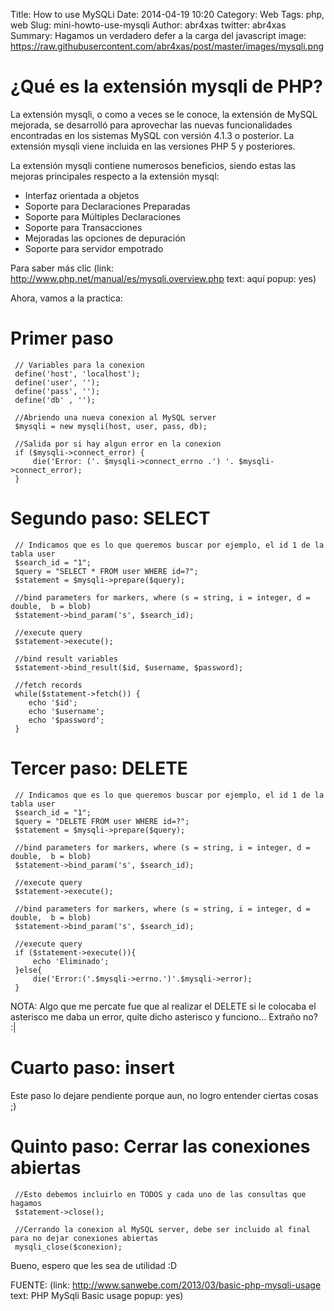 Title: How to use MySQLi
Date: 2014-04-19 10:20
Category: Web
Tags: php, web
Slug: mini-howto-use-mysqli
Author: abr4xas
twitter: abr4xas
Summary: Hagamos un verdadero defer a la carga del javascript
image: https://raw.githubusercontent.com/abr4xas/post/master/images/mysqli.png

# ¿Qué es la extensión mysqli de PHP?

La extensión mysqli, o como a veces se le conoce, la extensión de MySQL mejorada, se desarrolló para aprovechar las nuevas funcionalidades encontradas en los sistemas MySQL con versión 4.1.3 o posterior. La extensión mysqli viene incluida en las versiones PHP 5 y posteriores. 

 La extensión mysqli contiene numerosos beneficios, siendo estas las mejoras principales respecto a la extensión mysql:

 * Interfaz orientada a objetos
 * Soporte para Declaraciones Preparadas
 * Soporte para Múltiples Declaraciones
 * Soporte para Transacciones
 * Mejoradas las opciones de depuración
 * Soporte para servidor empotrado

Para saber más clic (link: http://www.php.net/manual/es/mysqli.overview.php text: aquí popup: yes)

Ahora, vamos a la practica:

# Primer paso

     // Variables para la conexion
     define('host', 'localhost');
     define('user', '');
     define('pass', '');
     define('db' , '');

     //Abriendo una nueva conexion al MySQL server
     $mysqli = new mysqli(host, user, pass, db);

     //Salida por si hay algun error en la conexion
     if ($mysqli->connect_error) {
         die('Error: ('. $mysqli->connect_errno .') '. $mysqli->connect_error);
     }     

# Segundo paso: SELECT
     // Indicamos que es lo que queremos buscar por ejemplo, el id 1 de la tabla user
     $search_id = "1";
     $query = "SELECT * FROM user WHERE id=?";
     $statement = $mysqli->prepare($query);

     //bind parameters for markers, where (s = string, i = integer, d = double,  b = blob)
     $statement->bind_param('s', $search_id);

     //execute query
     $statement->execute();

     //bind result variables
     $statement->bind_result($id, $username, $password);

     //fetch records
     while($statement->fetch()) {
        echo '$id';
        echo '$username';
        echo '$password';
     }
# Tercer paso: DELETE
     // Indicamos que es lo que queremos buscar por ejemplo, el id 1 de la tabla user
     $search_id = "1";
     $query = "DELETE FROM user WHERE id=?";
     $statement = $mysqli->prepare($query);

     //bind parameters for markers, where (s = string, i = integer, d = double,  b = blob)
     $statement->bind_param('s', $search_id);

     //execute query
     $statement->execute();

     //bind parameters for markers, where (s = string, i = integer, d = double,  b = blob)
     $statement->bind_param('s', $search_id);

     //execute query
     if ($statement->execute()){
         echo 'Eliminado';
     }else{
         die('Error:('.$mysqli->errno.')'.$mysqli->error);
     }
NOTA: Algo que me percate fue que al realizar el DELETE si le colocaba el asterisco me daba un error, quite dicho asterisco y funciono... Extraño no? :|

# Cuarto paso: insert

Este paso lo dejare pendiente porque aun, no logro entender ciertas cosas ;)

# Quinto paso: Cerrar las conexiones abiertas

     //Esto debemos incluirlo en TODOS y cada uno de las consultas que hagamos
     $statement->close();

     //Cerrando la conexion al MySQL server, debe ser incluido al final para no dejar conexiones abiertas
     mysqli_close($conexion);

Bueno, espero que les sea de utilidad :D

FUENTE: (link: http://www.sanwebe.com/2013/03/basic-php-mysqli-usage text: PHP MySqli Basic usage popup: yes)